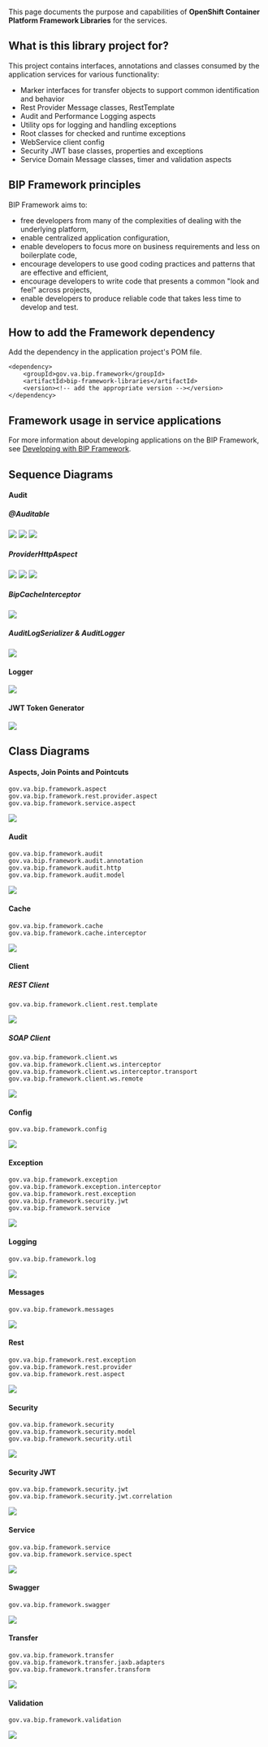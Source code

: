 This page documents the purpose and capabilities of **OpenShift Container Platform Framework Libraries** for the services.

## What is this library project for? ##

This project contains interfaces, annotations and classes consumed by the application services for various functionality:
* Marker interfaces for transfer objects to support common identification and behavior
* Rest Provider Message classes, RestTemplate
* Audit and Performance Logging aspects
* Utility ops for logging and handling exceptions
* Root classes for checked and runtime exceptions
* WebService client config
* Security JWT base classes, properties and exceptions
* Service Domain Message classes, timer and validation aspects

## BIP Framework principles
BIP Framework aims to:
* free developers from many of the complexities of dealing with the underlying platform,
* enable centralized application configuration,
* enable developers to focus more on business requirements and less on boilerplate code,
* encourage developers to use good coding practices and patterns that are effective and efficient,
* encourage developers to write code that presents a common "look and feel" across projects,
* enable developers to produce reliable code that takes less time to develop and test.

## How to add the Framework dependency
Add the dependency in the application project's POM file.

    <dependency>
        <groupId>gov.va.bip.framework</groupId>
        <artifactId>bip-framework-libraries</artifactId>
        <version><!-- add the appropriate version --></version>
    </dependency>

## Framework usage in service applications

For more information about developing applications on the BIP Framework, see [Developing with BIP Framework](https://github.ec.va.gov/EPMO/bip-ocp-ref-spring-boot/tree/master/docs/developing-with-bip-framework.md).

## Sequence Diagrams

#### __Audit__

##### *@Auditable*
<img src="/images/sd-lib-audit-annotation-before.png">
<img src="/images/sd-lib-audit-annotation-afterreturning.png">
<img src="/images/sd-lib-audit-annotation-afterthrowing.png">

##### *ProviderHttpAspect*

<img src="/images/sd-lib-audit-providerhttpascpect-before.png">
<img src="/images/sd-lib-audit-providerhttpascpect-afterreturning.png">
<img src="/images/sd-lib-audit-providerhttpascpect-afterthrowing.png">

##### *BipCacheInterceptor*
<img src="/images/sd-lib-audit-cache.png">

##### *AuditLogSerializer & AuditLogger*
<img src="/images/sd-lib-audit-logserializer.png">

#### __Logger__
<img src="/images/sd-lib-log.png">

#### __JWT Token Generator__
<img src="/images/sd-lib-security-jwt-generator.png">

## Class Diagrams

#### __Aspects, Join Points and Pointcuts__
    gov.va.bip.framework.aspect
    gov.va.bip.framework.rest.provider.aspect
    gov.va.bip.framework.service.aspect
<img src="/images/cd-lib-aspect.png">

#### __Audit__
    gov.va.bip.framework.audit
    gov.va.bip.framework.audit.annotation
    gov.va.bip.framework.audit.http
    gov.va.bip.framework.audit.model
<img src="/images/cd-lib-audit.png">

#### __Cache__
    gov.va.bip.framework.cache
    gov.va.bip.framework.cache.interceptor
<img src="/images/cd-lib-cache.png">

#### __Client__
##### *REST Client*
    gov.va.bip.framework.client.rest.template
<img src="/images/cd-lib-client-rest.png">

##### *SOAP Client*
    gov.va.bip.framework.client.ws
    gov.va.bip.framework.client.ws.interceptor
    gov.va.bip.framework.client.ws.interceptor.transport
    gov.va.bip.framework.client.ws.remote
<img src="/images/cd-lib-client-ws.png">

#### __Config__
    gov.va.bip.framework.config
<img src="/images/cd-lib-config.png">

#### __Exception__
    gov.va.bip.framework.exception
    gov.va.bip.framework.exception.interceptor
    gov.va.bip.framework.rest.exception
    gov.va.bip.framework.security.jwt
    gov.va.bip.framework.service
<img src="/images/cd-lib-exception.png">

#### __Logging__
    gov.va.bip.framework.log
<img src="/images/cd-lib-log.png">

#### __Messages__
    gov.va.bip.framework.messages
<img src="/images/cd-lib-messages.png">

#### __Rest__
    gov.va.bip.framework.rest.exception
    gov.va.bip.framework.rest.provider
    gov.va.bip.framework.rest.aspect
<img src="/images/cd-lib-rest.png">

#### __Security__
    gov.va.bip.framework.security
    gov.va.bip.framework.security.model
    gov.va.bip.framework.security.util
<img src="/images/cd-lib-security.png">

#### __Security JWT__
    gov.va.bip.framework.security.jwt
    gov.va.bip.framework.security.jwt.correlation
<img src="/images/cd-lib-security-jwt.png">

#### __Service__
    gov.va.bip.framework.service
    gov.va.bip.framework.service.spect
<img src="/images/cd-lib-service.png">

#### __Swagger__
    gov.va.bip.framework.swagger
<img src="/images/cd-lib-swagger.png">

#### __Transfer__
    gov.va.bip.framework.transfer
    gov.va.bip.framework.transfer.jaxb.adapters
    gov.va.bip.framework.transfer.transform
<img src="/images/cd-lib-transfer.png">

#### __Validation__
    gov.va.bip.framework.validation
<img src="/images/cd-lib-validation.png">



